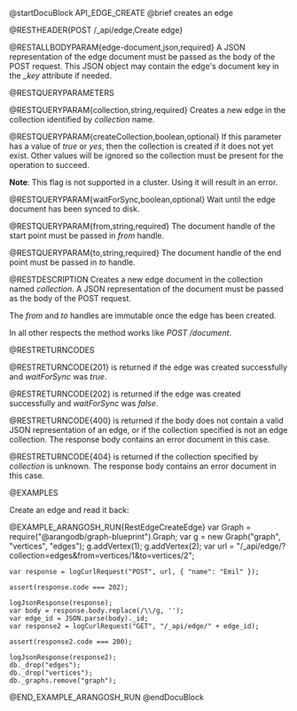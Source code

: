 
@startDocuBlock API_EDGE_CREATE
@brief creates an edge

@RESTHEADER{POST /_api/edge,Create edge}

@RESTALLBODYPARAM{edge-document,json,required}
A JSON representation of the edge document must be passed as the body of
the POST request. This JSON object may contain the edge's document key in
the *_key* attribute if needed.

@RESTQUERYPARAMETERS

@RESTQUERYPARAM{collection,string,required}
Creates a new edge in the collection identified by *collection* name.

@RESTQUERYPARAM{createCollection,boolean,optional}
If this parameter has a value of *true* or *yes*, then the collection is
created if it does not yet exist. Other values will be ignored so the
collection must be present for the operation to succeed.

**Note**: This flag is not supported in a cluster. Using it will result in an
error.

@RESTQUERYPARAM{waitForSync,boolean,optional}
Wait until the edge document has been synced to disk.

@RESTQUERYPARAM{from,string,required}
The document handle of the start point must be passed in *from* handle.

@RESTQUERYPARAM{to,string,required}
The document handle of the end point must be passed in *to* handle.

@RESTDESCRIPTION
Creates a new edge document in the collection named *collection*. A JSON
representation of the document must be passed as the body of the POST
request.

The *from* and *to* handles are immutable once the edge has been created.

In all other respects the method works like *POST /document*.

@RESTRETURNCODES

@RESTRETURNCODE{201}
is returned if the edge was created successfully and *waitForSync* was
*true*.

@RESTRETURNCODE{202}
is returned if the edge was created successfully and *waitForSync* was
*false*.

@RESTRETURNCODE{400}
is returned if the body does not contain a valid JSON representation of an
edge, or if the collection specified is not an edge collection.
The response body contains an error document in this case.

@RESTRETURNCODE{404}
is returned if the collection specified by *collection* is unknown.  The
response body contains an error document in this case.

@EXAMPLES

Create an edge and read it back:

@EXAMPLE_ARANGOSH_RUN{RestEdgeCreateEdge}
    var Graph = require("@arangodb/graph-blueprint").Graph;
    var g = new Graph("graph", "vertices", "edges");
    g.addVertex(1);
    g.addVertex(2);
    var url = "/_api/edge/?collection=edges&from=vertices/1&to=vertices/2";

    var response = logCurlRequest("POST", url, { "name": "Emil" });

    assert(response.code === 202);

    logJsonResponse(response);
    var body = response.body.replace(/\\/g, '');
    var edge_id = JSON.parse(body)._id;
    var response2 = logCurlRequest("GET", "/_api/edge/" + edge_id);

    assert(response2.code === 200);

    logJsonResponse(response2);
    db._drop("edges");
    db._drop("vertices");
    db._graphs.remove("graph");
@END_EXAMPLE_ARANGOSH_RUN
@endDocuBlock

